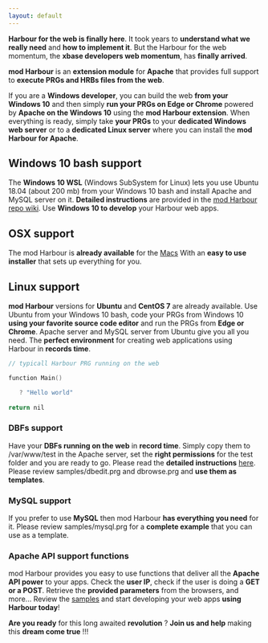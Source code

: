 ```yaml
---
layout: default
---
```


**Harbour for the web is finally here**. It took years to **understand what we really need** and **how to implement it**. But the Harbour for the web momentum, the **xbase developers web momentum**, has **finally arrived**.

**mod Harbour** is an **extension module** for **Apache** that provides full support to **execute PRGs and HRBs files from the web**.

If you are a **Windows developer**, you can build the web **from your Windows 10** and then simply **run your PRGs on Edge or Chrome** powered by **Apache on the Windows 10** using the **mod Harbour extension**. When everything is ready, simply take **your PRGs** to your **dedicated Windows web server** or to a **dedicated Linux server** where you can install the **mod Harbour for Apache**. 

## Windows 10 bash support

The **Windows 10 WSL** (Windows SubSystem for Linux) lets you use Ubuntu 18.04 (about 200 mb) from your Windows 10 bash and install Apache and MySQL server on it. **Detailed instructions** are provided in the [mod Harbour repo wiki](https://github.com/FiveTechSoft/mod_harbour/wiki). Use **Windows 10 to develop** your Harbour web apps.

## OSX support

The mod Harbour is **already available** for the [Macs](https://github.com/FiveTechSoft/mod_harbour/tree/master/osx)
With an **easy to use installer** that sets up everything for you.

## Linux support

**mod Harbour** versions for **Ubuntu** and **CentOS 7** are already available. Use Ubuntu from your Windows 10 bash, code your PRGs from
Windows 10 **using your favorite source code editor** and run the PRGs from **Edge or Chrome**. Apache server and MySQL server from Ubuntu give you all you need. The **perfect environment** for creating web applications using Harbour in **records time**.

```c
// typicall Harbour PRG running on the web

function Main()

   ? "Hello world"
   
return nil   
```

### DBFs support

Have your **DBFs running on the web** in **record time**. Simply copy them to /var/www/test in the Apache server, set the **right permissions** for the test folder and you are ready to go. Please read the **detailed instructions** [here](https://github.com/FiveTechSoft/mod_harbour/wiki/Using-DBFs-from-the-server). Please review samples/dbedit.prg and dbrowse.prg and **use them as templates**.

### MySQL support

If you prefer to use **MySQL** then mod Harbour **has everything you need** for it. Please review samples/mysql.prg for a **complete example** that you can use as a template.

### Apache API support functions

mod Harbour provides you easy to use functions that deliver all the **Apache API power** to your apps. Check the **user IP**, check if the user is doing a **GET or a POST**. Retrieve the **provided parameters** from the browsers, and more... Review the [samples](https://github.com/FiveTechSoft/mod_harbour/tree/master/samples) and start developing your web apps **using Harbour today**!

**Are you ready** for this long awaited **revolution** ? **Join us and help** making this **dream come true** !!!

